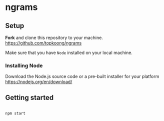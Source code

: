 # ngrams


## Setup

**Fork** and clone this repository to your machine. https://github.com/topkoong/ngrams

Make sure that you have `Node` installed on your local machine. 

### Installing Node

Download the Node.js source code or a pre-built installer for your platform
https://nodejs.org/en/download/

## Getting started
```bash

npm start
```
